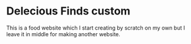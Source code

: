 # Delecious Finds custom
 This is a food website which I start creating by scratch on my own but I leave it in middle for making another website.
